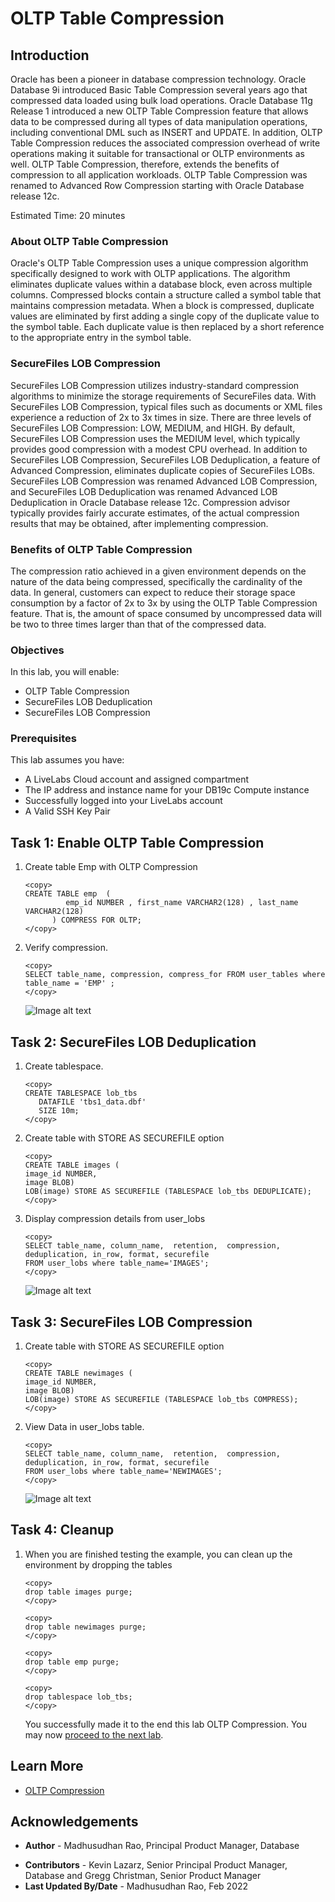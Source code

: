# OLTP Table Compression

## Introduction

Oracle has been a pioneer in database compression technology. Oracle Database 9i introduced Basic Table Compression several years ago that compressed data loaded using bulk load operations. Oracle Database 11g Release 1 introduced a new OLTP Table Compression feature that allows data to be compressed during all types of data manipulation operations, including conventional DML such as INSERT and UPDATE. In addition, 
OLTP Table Compression reduces the associated compression overhead of write operations making it suitable for transactional or OLTP environments as well. OLTP Table Compression, therefore, extends the benefits of compression to all application workloads. OLTP Table Compression was renamed to Advanced Row Compression starting with Oracle Database release 12c.

Estimated Time: 20 minutes

### About OLTP Table Compression

Oracle's OLTP Table Compression uses a unique compression algorithm specifically designed to work with OLTP applications. The algorithm eliminates duplicate values within a database block, even across multiple columns. Compressed blocks contain a structure called a symbol table that maintains compression metadata. When a block is compressed, duplicate values are eliminated by first adding a single copy of the duplicate value to the symbol table. Each duplicate value is then replaced by a short reference to the appropriate entry in the symbol table. 

### SecureFiles LOB Compression

SecureFiles LOB Compression utilizes industry-standard compression algorithms to minimize the storage requirements of SecureFiles data. With SecureFiles LOB Compression, typical files such as documents or XML files experience a reduction of 2x to 3x times in size. There are three levels of SecureFiles LOB Compression:  LOW, MEDIUM, and HIGH. By default, SecureFiles LOB Compression uses the MEDIUM level, which typically provides good compression with a modest CPU overhead. In addition to SecureFiles LOB Compression, SecureFiles LOB Deduplication, a feature of Advanced Compression, eliminates duplicate copies of SecureFiles LOBs. SecureFiles LOB Compression was renamed Advanced LOB Compression, and SecureFiles LOB Deduplication was renamed Advanced LOB Deduplication in Oracle Database release 12c. Compression advisor typically provides fairly accurate estimates, of the actual compression results that may be obtained, after implementing compression.
 
### Benefits of OLTP Table Compression 

The compression ratio achieved in a given environment depends on the nature of the data being compressed, specifically the cardinality of the data. In general, customers can expect to reduce their storage space consumption by a factor of 2x to 3x by using the OLTP Table Compression feature. That is, the amount of space consumed by uncompressed data will be two to three times larger than that of the compressed data.

### Objectives
 
In this lab, you will enable:
* OLTP Table Compression 
* SecureFiles LOB Deduplication
* SecureFiles LOB Compression

### Prerequisites 
This lab assumes you have:

* A LiveLabs Cloud account and assigned compartment
* The IP address and instance name for your DB19c Compute instance
* Successfully logged into your LiveLabs account
* A Valid SSH Key Pair
  
## Task 1: Enable OLTP Table Compression 

1. Create table Emp with OLTP Compression 

      ```
      <copy>
      CREATE TABLE emp  (
               emp_id NUMBER , first_name VARCHAR2(128) , last_name VARCHAR2(128) 
            ) COMPRESS FOR OLTP;
      </copy>
      ```  

2. Verify compression.

      ```
      <copy>
      SELECT table_name, compression, compress_for FROM user_tables where table_name = 'EMP' ;
      </copy>
      ```  

      ![Image alt text](images/emp-table.png "View EMP Table Compression")

## Task 2: SecureFiles LOB Deduplication

1. Create tablespace. 

      ```
      <copy> 
      CREATE TABLESPACE lob_tbs 
         DATAFILE 'tbs1_data.dbf' 
         SIZE 10m; 
      </copy>
      ```

2. Create table with STORE AS SECUREFILE option

      ```
      <copy> 
      CREATE TABLE images (
      image_id NUMBER,
      image BLOB)
      LOB(image) STORE AS SECUREFILE (TABLESPACE lob_tbs DEDUPLICATE);
      </copy>
      ```

3. Display compression details from user\_lobs      

      ```
      <copy> 
      SELECT table_name, column_name,  retention,  compression, deduplication, in_row, format, securefile
      FROM user_lobs where table_name='IMAGES'; 
      </copy>
      ```

      ![Image alt text](images/images.png "User ILM Policies")
 
## Task 3: SecureFiles LOB Compression

1. Create table with STORE AS SECUREFILE option 
 

      ```
      <copy>
      CREATE TABLE newimages (
      image_id NUMBER,
      image BLOB)
      LOB(image) STORE AS SECUREFILE (TABLESPACE lob_tbs COMPRESS);
      </copy>
      ```

2. View Data in user\_lobs table.      

      ```
      <copy> 
      SELECT table_name, column_name,  retention,  compression, deduplication, in_row, format, securefile
      FROM user_lobs where table_name='NEWIMAGES'; 
      </copy>
      ```
      

      ![Image alt text](images/new-images.png "User ILM Policies")
 
## Task 4: Cleanup

1. When you are finished testing the example, you can clean up the environment by dropping the tables 
 
      ```
      <copy>
      drop table images purge;  
      </copy>
      ```

      ```
      <copy> 
      drop table newimages purge; 
      </copy>
      ```

      ```
      <copy> 
      drop table emp purge;  
      </copy>
      ```

      ```
      <copy>   
      drop tablespace lob_tbs;
      </copy>
      ```
  
   You successfully made it to the end this lab OLTP Compression. You may now [proceed to the next lab](#next).  

## Learn More

* [OLTP Compression](https://docs.oracle.com/cd/E29633_01/CDMOG/GUID-090FB709-9BC1-44C7-9855-B49AF8AAF587.htm) 
 
## Acknowledgements

- **Author** - Madhusudhan Rao, Principal Product Manager, Database
* **Contributors** - Kevin Lazarz, Senior Principal Product Manager, Database and Gregg Christman, Senior Product Manager
* **Last Updated By/Date** -  Madhusudhan Rao, Feb 2022 

